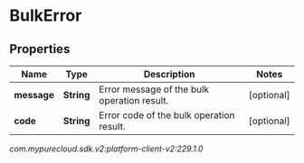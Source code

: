 # BulkError


## Properties

| Name | Type | Description | Notes |
| ------------ | ------------- | ------------- | ------------- |
| **message** | **String** | Error message of the bulk operation result. |  [optional] |
| **code** | **String** | Error code of the bulk operation result. |  [optional] |




_com.mypurecloud.sdk.v2:platform-client-v2:229.1.0_

